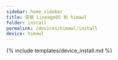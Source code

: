 ```yaml
---
sidebar: home_sidebar
title: 安装 LineageOS 到 himawl
folder: install
permalink: /devices/himawl/install
device: himawl
---
```

{% include templates/device_install.md %}

